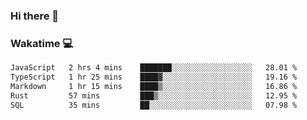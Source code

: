 ### Hi there 👋

<!--
**kikyou14/kikyou14** is a ✨ _special_ ✨ repository because its `README.md` (this file) appears on your GitHub profile.

Here are some ideas to get you started:

- 🔭 I’m currently working on ...
- 🌱 I’m currently learning ...
- 👯 I’m looking to collaborate on ...
- 🤔 I’m looking for help with ...
- 💬 Ask me about ...
- 📫 How to reach me: ...
- 😄 Pronouns: ...
- ⚡ Fun fact: ...
-->

### Wakatime 💻

<!--START_SECTION:waka-->

```txt
JavaScript   2 hrs 4 mins    ███████░░░░░░░░░░░░░░░░░░   28.01 %
TypeScript   1 hr 25 mins    ████▓░░░░░░░░░░░░░░░░░░░░   19.16 %
Markdown     1 hr 15 mins    ████▒░░░░░░░░░░░░░░░░░░░░   16.86 %
Rust         57 mins         ███▒░░░░░░░░░░░░░░░░░░░░░   12.95 %
SQL          35 mins         ██░░░░░░░░░░░░░░░░░░░░░░░   07.98 %
```

<!--END_SECTION:waka-->